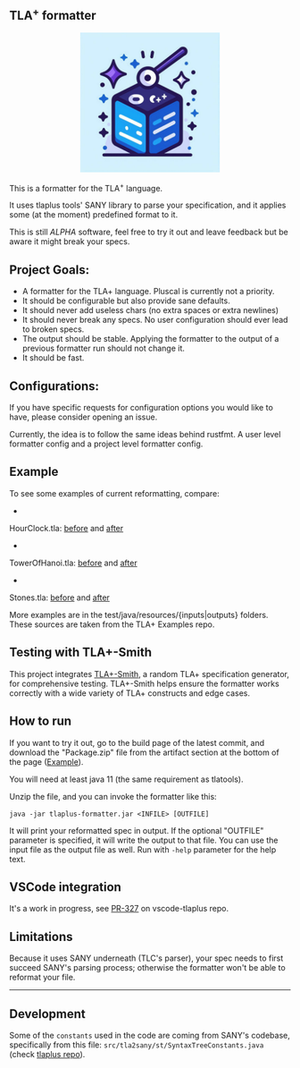 ## TLA<sup>+</sup> formatter

<p align="center"><img alt="temporary tla+ formatter logo" src="assets/tlaplus-formatter-temp-logo.jpg" width="250"></p>

This is a formatter for the TLA<sup>+</sup> language.

It uses tlaplus tools' SANY library to parse your specification, and it applies some (at the moment) predefined format
to it.

This is still _ALPHA_ software, feel free to try it out and leave feedback but be aware it might break your specs.

## Project Goals:

* A formatter for the TLA+ language. Pluscal is currently not a priority.
* It should be configurable but also provide sane defaults.
* It should never add useless chars (no extra spaces or extra newlines)
* It should never break any specs. No user configuration should ever lead to broken specs.
* The output should be stable. Applying the formatter to the output of a previous formatter run should not change it.
* It should be fast.

## Configurations:

If you have specific requests for configuration options you would like to have, please consider opening an issue.

Currently, the idea is to follow the same ideas behind rustfmt. A user level formatter config and a project level
formatter config.

## Example

To see some examples of current reformatting, compare:

*

HourClock.tla: [before](https://github.com/FedericoPonzi/tlaplus-formatter/blob/main/src/test/resources/inputs/HourClock.tla)
and [after](https://github.com/FedericoPonzi/tlaplus-formatter/blob/main/src/test/resources/outputs/HourClock.tla)

*

TowerOfHanoi.tla: [before](https://github.com/FedericoPonzi/tlaplus-formatter/blob/main/src/test/resources/inputs/TowerOfHanoi.tla)
and [after](https://github.com/FedericoPonzi/tlaplus-formatter/blob/main/src/test/resources/outputs/TowerOfHanoi.tla)

*

Stones.tla: [before](https://github.com/FedericoPonzi/tlaplus-formatter/blob/main/src/test/resources/inputs/Stones.tla)
and [after](https://github.com/FedericoPonzi/tlaplus-formatter/blob/main/src/test/resources/outputs/Stones.tla)

More examples are in the test/java/resources/{inputs|outputs} folders. These sources are taken from the TLA+ Examples
repo.

## Testing with TLA+-Smith

This project integrates [TLA+-Smith](https://github.com/fponzi/tlaplus-smith), a random TLA+ specification generator,
for comprehensive testing. TLA+-Smith helps ensure the formatter works correctly with a wide variety of TLA+ constructs
and edge cases.

## How to run

If you want to try it out, go to the build page of the latest commit, and download the "Package.zip" file from the
artifact section at the bottom of the
page ([Example](https://github.com/FedericoPonzi/tlaplus-formatter/actions/runs/10027954925)).

You will need at least java 11 (the same requirement as tlatools).

Unzip the file, and you can invoke the formatter like this:

```
java -jar tlaplus-formatter.jar <INFILE> [OUTFILE]
```

It will print your reformatted spec in output. If the optional "OUTFILE" parameter is specified, it will write the
output to that file.
You can use the input file as the output file as well. Run with `-help` parameter for the help text.

## VSCode integration

It's a work in progress, see [PR-327](https://github.com/tlaplus/vscode-tlaplus/pull/327/files) on vscode-tlaplus repo.

## Limitations

Because it uses SANY underneath (TLC's parser), your spec needs to first succeed SANY's
parsing process; otherwise the formatter won't be able to reformat your file.

---

## Development

Some of the `constants` used in the code are coming from SANY's codebase, specifically from this file:
`src/tla2sany/st/SyntaxTreeConstants.java` (check [tlaplus repo](https://github.com/tlaplus/tlaplus/)).

